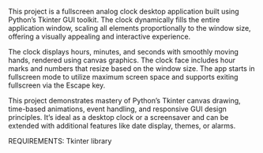 This project is a fullscreen analog clock desktop application built using Python’s Tkinter GUI toolkit. The clock dynamically fills the entire application window, scaling all elements proportionally to the window size, offering a visually appealing and interactive experience.

The clock displays hours, minutes, and seconds with smoothly moving hands, rendered using canvas graphics. The clock face includes hour marks and numbers that resize based on the window size. The app starts in fullscreen mode to utilize maximum screen space and supports exiting fullscreen via the Escape key.

This project demonstrates mastery of Python’s Tkinter canvas drawing, time-based animations, event handling, and responsive GUI design principles. It’s ideal as a desktop clock or a screensaver and can be extended with additional features like date display, themes, or alarms.

REQUIREMENTS:
Tkinter library 
